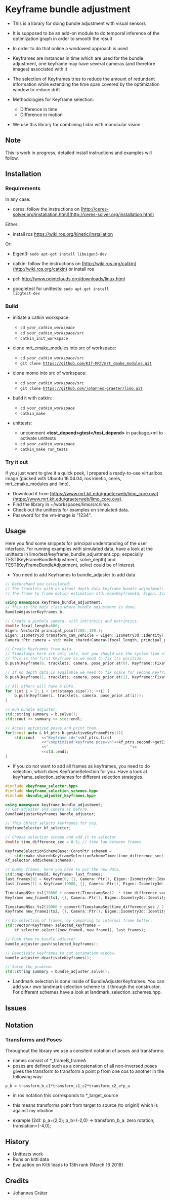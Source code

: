 # Keyframe bundle adjustment

* This is a library for doing bundle adjustment with visual sensors
* It is supposed to be an add-on module to do temporal inference of the optimization graph in order to smooth the result
* In order to do that online a windowed approach is used
* Keyframes are instances in time which are used for the bundle adjustment, one keyframe may have several cameras (and therefore images) associated with it
* The selection of Keyframes tries to reduce the amount of redundant information while extending the time span covered by the optimization window to reduce drift
* Methodologies for Keyframe selection:
  * Difference in time
  * Difference in motion

* We use this library for combining Lidar with monocular vision.

## Note

This is work in progress, detailed install instructions and examples will follow.

## Installation

### Requirements

In any case:

* ceres: follow the instructions on [http://ceres-solver.org/installation.html](http://ceres-solver.org/installation.html)

Either:

* install ros https://wiki.ros.org/kinetic/Installation

Or:

* Eigen3: <code>sudo apt-get install libeigen3-dev</code>

* catkin: follow the instructions on [http://wiki.ros.org/catkin](http://wiki.ros.org/catkin) or install ros

* pcl: http://www.pointclouds.org/downloads/linux.html

* googletest for unittests: <code>sudo apt-get install libgtest-dev</code>

### Build

* initiate a catkin workspace:
    * <code>cd *your_catkin_workspace*</code>
    * <code>cd *your_catkin_workspace*/src</code>
    * <code>catkin_init_workspace</code>

* clone mrt_cmake_modules into src of workspace:
    * <code>cd *your_catkin_workspace*/src</code>
    * <code>git clone https://github.com/KIT-MRT/mrt_cmake_modules.git</code>

* clone momo into src of workspace:
    * <code>cd *your_catkin_workspace*/src</code>
    * <code>git clone https://github.com/johannes-graeter/limo.git</code>

* build it with catkin:
    * <code>cd *your_catkin_workspace*</code>
    * <code>catkin_make</code>

* unittests:
    * uncomment **<test_depend>gtest</test_depend>** in package.xml to activate unittests
    * <code>cd *your_catkin_workspace*</code>
    * <code>catkin_make run_tests</code>

### Try it out

If you just want to give it a quick peek, I prepared a ready-to-use virtualbox image (packed with Ubuntu 16.04.04, ros kinetic, ceres, mrt_cmake_modules and limo).

* Download it from [https://www.mrt.kit.edu/graeterweb/limo_core.ova](https://www.mrt.kit.edu/graeterweb/limo_core.ova).
* Find the library in ~/workspaces/limo/src/limo.
* Check out the unittests for examples on simulated data.
* Password for the vm-image is "1234".

## Usage

Here you find some snippets for principal understanding of the user interface. For running examples with simulated data, have a look at the unittests in limo/test/keyframe_bundle_adjustment.cpp; especially TEST(KeyFrameBundleAdjustment, solve_depth) and TEST(KeyFrameBundleAdjustment, solve) could be of interest.

* You need to add Keyframes to bundle_adjuster to add data

```cpp
// Beforehand you calculated:
// The tracklets with or wihout depth data keyframe_bundle_adjustment::Tracklets tracklets;
// The frame to frame motion estimation std::map<KeyframeId, Eigen::Isometry3d> pose_prior;

using namespace keyframe_bundle_adjustment;
// This is the main class where bundle adjustment is done.
BundleAdjusterKeyframes b;

// Create a pinhole camera, with intrinsics and extrinsics.
double focal_length=600;
Eigen::Vector2d principal_point(200.,100.);
Eigen::Isometry3d transform_cam_vehicle = Eigen::Isometry3d::Identity();
Camera::Ptr camera = std::make_shared<Camera>(focal_length, principal_point, transform_cam_vehicle;

// Create Keyframes from data.
// Timestamps here are only ints, but you should use the system time of the measurement in nano seconds.
// This is the first Keyframe so we need to fix its position.
b.push(Keyframe(0, tracklets, camera, pose_prior.at(0), Keyframe::FixationStatus::Pose));

// If no depth data is available we need to fix scale for second Keyframe.
b.push(Keyframe(1, tracklets, camera, pose_prior.at(1), Keyframe::FixationStatus::Scale));

// All others will have 6 DOFs.
for (int i = 2; i < int(stamps.size()); ++i) {
    b.push(Keyframe(i, tracklets, camera, pose_prior.at(i)));
}

// Run bundle adjuster.
std::string summary = b.solve();
std::cout << summary << std::endl;

// Access optimized poses and print them.
for(const auto & kf_ptrs:b.getActiveKeyframePtrs()){
    std::cout   <<"Keyframe id="<<kf_ptrs.first
                <<"\noptimized keyframe pose=\n"<<kf_ptrs.second->getEigenPose().matrix()
                <<"------------------------------------"<<
                <<std::endl;
}
```

* If you do not want to add all frames as keyframes, you need to do selection, which does KeyframeSelection for you. Have a look at keyframe_selection_schemes for different selection strategies.

```cpp
#include <keyframe_selector.hpp>
#include <keyframe_selection_schemes.hpp>
#include <bundle_adjuster_keyframes.hpp>

using namespace keyframe_bundle_adjustment;
// Get adjuster and camera as before.
BundleAdjusterKeyframes bundle_adjuster;

// This object selects keyframes for you.
KeyframeSelector kf_selector;

// Choose selection scheme and add it to selector.
double time_difference_sec = 0.5; // time lap between frames

KeyframeSelectionSchemeBase::ConstPtr scheme0 =
    std::make_shared<KeyframeSelectionSchemeTime>(time_difference_sec);
kf_selector.addScheme(scheme0);

// Dummy frames, here you have to put the new data.
std::map<KeyframeId, Keyframe> last_frames;
last_frames[0] = Keyframe(0, {}, Camera::Ptr(), Eigen::Isometry3d::Identity());
last_frames[1] = Keyframe(10000, {}, Camera::Ptr(), Eigen::Isometry3d::Identity());

TimestampNSec ts1{10000 + convert(TimestampSec(2. * time_difference_sec))};
Keyframe new_frame0(ts1, {}, Camera::Ptr(), Eigen::Isometry3d::Identity());

TimestampNSec ts2{10000 + convert(TimestampSec(time_difference_sec / 2.))};
Keyframe new_frame1(ts2, {}, Camera::Ptr(), Eigen::Isometry3d::Identity());

// Do selection of frames, by comparing to internal frame buffer.
std::vector<Keyframe> selected_keyframes =
    kf_selector.select({new_frame0, new_frame1}, last_frames);

// Push them to bundle adjuster.
bundle_adjuster.push(selected_keyframes);

// Deactivate keyframes to cut estimation window.
bundle_adjuster.deactivateKeyframes();

// Solve the problem.
std::string summary = bundle_adjuster.solve();
```

* Landmark selection is done inside of BundleAdjusterKeyframes. You can add your own landmark selection scheme to it through the constructor. For different schemes have a look at landmark_selection_schemes.hpp.

## Issues

## Notation

### Transforms and Poses

Throughout the library we use a consitent notation of poses and transforms:

* names consist of *_frameB_frameA
* poses are defined such as a concatenation of all non-inversed poses gives the transform to transform a point p from one cos to another in the following way:

```
p_b = transform_b_c1*transform_c1_c2*transform_c2_a*p_a
```

* in ros notation this corresponds to *_target_source

* this means transforms point from target to source (to origin!) which is against my intuition

* example (2d): p_a=(2,0); p_b=(-2,0)   ->  transform_b_a: zero rotation; translation=(-4,0);

## History

* Unittests work
* Runs on kitti data
* Evaluation on Kitti leads to 13th rank (March 16 2018)

## Credits

* Johannes Gräter
